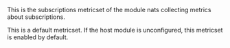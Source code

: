 This is the subscriptions metricset of the module nats collecting metrics about subscriptions.

This is a default metricset. If the host module is unconfigured, this metricset is enabled by default.
